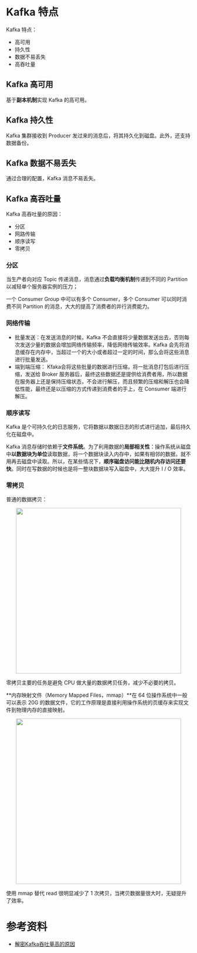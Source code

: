 # Kafka 特点

Kafka 特点：

- 高可用
- 持久性
- 数据不易丢失
- 高吞吐量

## Kafka 高可用

基于**副本机制**实现 Kafka 的高可用。



## Kafka 持久性

Kafka 集群接收到 Producer 发过来的消息后，将其持久化到磁盘。此外，还支持数据备份。



## Kafka 数据不易丢失

通过合理的配置，Kafka 消息不易丢失。



## Kafka 高吞吐量

Kafka 高吞吐量的原因：

- 分区
- 网路传输
- 顺序读写
- 零拷贝

### 分区

当生产者向对应 Topic 传递消息，消息通过**负载均衡机制**传递到不同的 Partition 以减轻单个服务器实例的压力；

一个 Consumer Group 中可以有多个 Consumer，多个 Consumer 可以同时消费不同 Partition 的消息，大大的提高了消费者的并行消费能力。



### 网络传输

- 批量发送：在发送消息的时候，Kafka 不会直接将少量数据发送出去，否则每次发送少量的数据会增加网络传输频率，降低网络传输效率。Kafka 会先将消息缓存在内存中，当超过一个的大小或者超过一定的时间，那么会将这些消息进行批量发送。 
- 端到端压缩： Kfaka会将这些批量的数据进行压缩，将一批消息打包后进行压缩，发送给 Broker 服务器后，最终这些数据还是提供给消费者用，所以数据在服务器上还是保持压缩状态，不会进行解压，而且频繁的压缩和解压也会降低性能，最终还是以压缩的方式传递到消费者的手上，在 Consumer 端进行解压。



### 顺序读写

Kafka 是个可持久化的日志服务，它将数据以数据日志的形式进行追加，最后持久化在磁盘中。

Kafka 消息存储时依赖于**文件系统**。为了利用数据的**局部相关性**：操作系统从磁盘中**以数据块为单位**读取数据，将一个数据块读入内存中，如果有相邻的数据，就不用再去磁盘中读取。所以，在某些情况下，**顺序磁盘访问能比随机内存访问还要快**。同时在写数据的时候也是将一整块数据块写入磁盘中，大大提升 I / O 效率。



### 零拷贝

普通的数据拷贝：

<div align="center"><img src="https://gitee.com/duhouan/ImagePro/raw/master/kafka/k_9.png" width="450px"/></div>

零拷贝主要的任务是避免 CPU 做大量的数据拷贝任务，减少不必要的拷贝。

**内存映射文件（Memory Mapped Files，mmap）**在 64 位操作系统中一般可以表示 20G 的数据文件，它的工作原理是直接利用操作系统的页缓存来实现文件到物理内存的直接映射。

<div align="center"><img src="https://gitee.com/duhouan/ImagePro/raw/master/kafka/k_10.png" width="450px"/></div>

使用 mmap 替代 read 很明显减少了 1 次拷贝，当拷贝数据量很大时，无疑提升了效率。



# 参考资料

- [解密Kafka吞吐量高的原因](https://news.cndns.com/ArticlesDetail/articlesdel/id/9685)